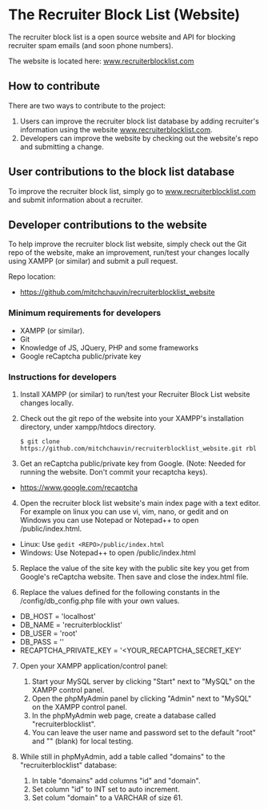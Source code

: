 # The Recruiter Block List (Website)

The recruiter block list is a open source website and API for blocking recruiter spam emails (and soon phone numbers).

The website is located here: www.recruiterblocklist.com

## How to contribute
There are two ways to contribute to the project:
1. Users can improve the recruiter block list database by adding recruiter's information using the website www.recruiterblocklist.com.
2. Developers can improve the website by checking out the website's repo and submitting a change.

## User contributions to the block list database
To improve the recruiter block list, simply go to www.recruiterblocklist.com and submit information about a recruiter.


## Developer contributions to the website
To help improve the recruiter block list website, simply check out the Git repo of the website, make an improvement, run/test your changes locally using XAMPP (or similar) and submit a pull request.

Repo location:
 - https://github.com/mitchchauvin/recruiterblocklist_website

### Minimum requirements for developers
 - XAMPP (or similar).
 - Git
 - Knowledge of JS, JQuery, PHP and some frameworks
 - Google reCaptcha public/private key
 
### Instructions for developers
1. Install XAMPP (or similar) to run/test your Recruiter Block List website changes locally.
 
2. Check out the git repo of the website into your XAMPP's installation directory, under xampp/htdocs directory.
   ```
   $ git clone https://github.com/mitchchauvin/recruiterblocklist_website.git rbl
   ```
  
3. Get an reCaptcha public/private key from Google. (Note: Needed for running the website. Don't commit your recaptcha keys).
 - https://www.google.com/recaptcha
  
4. Open the recruiter block list website's main index page with a text editor. For example on linux you can use vi, vim, nano, or gedit and on Windows you can use Notepad or Notepad++ to open <REPO>/public/index.html.
 - Linux: Use `gedit <REPO>/public/index.html`
 - Windows: Use Notepad++ to open <REPO>/public/index.html
  
5. Replace the value of the site key with the public site key you get from Google's reCaptcha website. Then save and close the index.html file.

6. Replace the values defined for the following constants in the <REPO>/config/db_config.php file with your own values.
 - DB_HOST = 'localhost'
 - DB_NAME = 'recruiterblocklist'
 - DB_USER = 'root'
 - DB_PASS = ''
 - RECAPTCHA_PRIVATE_KEY = '<YOUR_RECAPTCHA_SECRET_KEY'

7. Open your XAMPP application/control panel:
   1. Start your MySQL server by clicking "Start" next to "MySQL" on the XAMPP control panel.
   2. Open the phpMyAdmin panel by clicking "Admin" next to "MySQL" on the XAMPP control panel.
   3. In the phpMyAdmin web page, create a database called "recruiterblocklist".
   4. You can leave the user name and password set to the default "root" and "" (blank) for local testing.

8. While still in phpMyAdmin, add a table called "domains" to the "recruiterblocklist" database:
   1. In table "domains" add columns "id" and "domain".
   2. Set column "id" to INT set to auto increment.
   3. Set colum "domain" to a VARCHAR of size 61.
